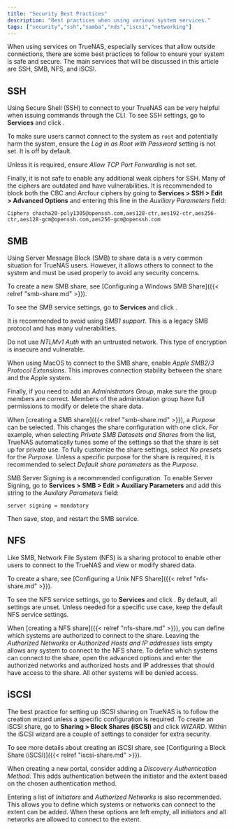 ```yaml
---
title: "Security Best Practices"
description: "Best practices when using various system services."
tags: ["security","ssh","samba","nds","iscsi","networking"]
---
```


When using services on TrueNAS, especially services that allow outside connections, there are some best practices to follow to ensure your system is safe and secure. The main services that will be discussed in this article are SSH, SMB, NFS, and iSCSI.

## SSH

Using Secure Shell (SSH) to connect to your TrueNAS can be very helpful when issuing commands through the CLI. To see SSH settings, go to **Services** and click <i class="fas fa-pen" aria-hidden="true" title="Pen"></i>.

To make sure users cannot connect to the system as `root` and potentially harm the system, ensure the *Log in as Root with Password* setting is not set. It is off by default.

Unless it is required, ensure *Allow TCP Port Forwarding* is not set.

Finally, it is not safe to enable any additional weak ciphers for SSH. Many of the ciphers are outdated and have vulnerabilities. It is recommended to block both the CBC and Arcfour ciphers by going to **Services > SSH > Edit > Advanced Options** and entering this line in the *Auxiliary Parameters* field:

`Ciphers chacha20-poly1305@openssh.com,aes128-ctr,aes192-ctr,aes256-ctr,aes128-gcm@openssh.com,aes256-gcm@openssh.com`

## SMB

Using Server Message Block (SMB) to share data is a very common situation for TrueNAS users. However, it allows others to connect to the system and must be used properly to avoid any security concerns.

To create a new SMB share, see [Configuring a Windows SMB Share]({{< relref "smb-share.md" >}}).

To see the SMB service settings, go to **Services** and click <i class="fas fa-pen" aria-hidden="true" title="Pen"></i>.

It is recommended to avoid using *SMB1 support*.
This is a legacy SMB protocol and has many vulnerabilities.

Do not use *NTLMv1 Auth* with an untrusted network. This type of encryption is insecure and vulnerable.

When using MacOS to connect to the SMB share, enable *Apple SMB2/3 Protocol Extensions*.
This improves connection stability between the share and the Apple system.

Finally, if you need to add an *Administrators Group*, make sure the group members are correct.
Members of the administration group have full permissions to modify or delete the share data.

When [creating a SMB share]({{< relref "smb-share.md" >}}), a *Purpose* can be selected. This changes the share configuration with one click. For example, when selecting *Private SMB Datasets and Shares* from the list, TrueNAS automatically tunes some of the settings so that the share is set up for private use. To fully customize the share settings, select *No presets* for the *Purpose*. Unless a specific purpose for the share is required, it is recommended to select *Default share parameters* as the *Purpose*.

SMB Server Signing is a recommended configuration. To enable Server Signing, go to **Services > SMB > Edit > Auxiliary Parameters** and add this string to the *Auxilary Parameters* field:

`server signing = mandatory`

Then save, stop, and restart the SMB service.

## NFS

Like SMB, Network File System (NFS) is a sharing protocol to enable other users to connect to the TrueNAS and view or modify shared data.

To create a share, see [Configuring a Unix NFS Share]({{< relref "nfs-share.md" >}}).

To see the NFS service settings, go to **Services** and click <i class="fas fa-pen" aria-hidden="true" title="Pen"></i>.
By default, all settings are unset.
Unless needed for a specific use case, keep the default NFS service settings.

When [creating a NFS share]({{< relref "nfs-share.md" >}}), you can define which systems are authorized to connect to the share.
Leaving the *Authorized Networks* or *Authorized Hosts and IP addresses* lists empty allows any system to connect to the NFS share.
To define which systems can connect to the share, open the advanced options and enter the authorized networks and authorized hosts and IP addresses that should have access to the share.
All other systems will be denied access.

## iSCSI

The best practice for setting up iSCSI sharing on TrueNAS is to follow the creation wizard unless a specific configuration is required.
To create an iSCSI share, go to **Sharing > Block Shares (iSCSI)** and click *WIZARD*.
Within the iSCSI wizard are a couple of settings to consider for extra security.

To see more details about creating an iSCSI share, see [Configuring a Block Share (iSCSI)]({{< relref "iscsi-share.md" >}}).

When creating a new portal, consider adding a *Discovery Authentication Method*.
This adds authentication between the initiator and the extent based on the chosen authentication method.

Entering a list of *Initiators* and *Authorized Networks* is also recommended. This allows you to define which systems or networks can connect to the extent can be added. When these options are left empty, all initiators and all networks are allowed to connect to the extent.

